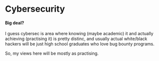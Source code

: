 # Cybersecurity

#### Big deal?

I guess cybersec is area where knowing (maybe academic) it and actually achieving (practising it) is pretty distinc, and usually actual white/black hackers will be just high school graduates who love bug bounty programs.  

So, my views here will be mostly as practising.  

